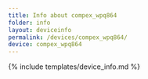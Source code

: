 ```yaml
---
title: Info about compex_wpq864
folder: info
layout: deviceinfo
permalink: /devices/compex_wpq864/
device: compex_wpq864
---
```

{% include templates/device_info.md %}
